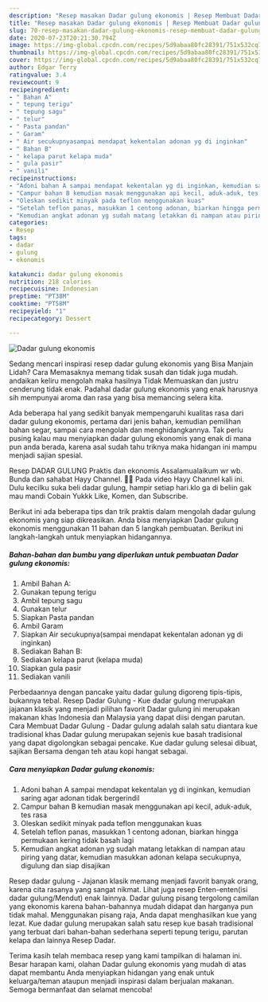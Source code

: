 ```yaml
---
description: "Resep masakan Dadar gulung ekonomis | Resep Membuat Dadar gulung ekonomis Yang Enak dan Simpel"
title: "Resep masakan Dadar gulung ekonomis | Resep Membuat Dadar gulung ekonomis Yang Enak dan Simpel"
slug: 70-resep-masakan-dadar-gulung-ekonomis-resep-membuat-dadar-gulung-ekonomis-yang-enak-dan-simpel
date: 2020-07-23T20:21:30.794Z
image: https://img-global.cpcdn.com/recipes/5d9abaa80fc28391/751x532cq70/dadar-gulung-ekonomis-foto-resep-utama.jpg
thumbnail: https://img-global.cpcdn.com/recipes/5d9abaa80fc28391/751x532cq70/dadar-gulung-ekonomis-foto-resep-utama.jpg
cover: https://img-global.cpcdn.com/recipes/5d9abaa80fc28391/751x532cq70/dadar-gulung-ekonomis-foto-resep-utama.jpg
author: Edgar Terry
ratingvalue: 3.4
reviewcount: 9
recipeingredient:
- " Bahan A"
- " tepung terigu"
- " tepung sagu"
- " telur"
- " Pasta pandan"
- " Garam"
- " Air secukupnyasampai mendapat kekentalan adonan yg di inginkan"
- " Bahan B"
- " kelapa parut kelapa muda"
- " gula pasir"
- " vanili"
recipeinstructions:
- "Adoni bahan A sampai mendapat kekentalan yg di inginkan, kemudian saring agar adonan tidak bergerindil"
- "Campur bahan B kemudian masak menggunakan api kecil, aduk-aduk, tes rasa"
- "Oleskan sedikit minyak pada teflon menggunakan kuas"
- "Setelah teflon panas, masukkan 1 centong adonan, biarkan hingga permukaan kering tidak basah lagi"
- "Kemudian angkat adonan yg sudah matang letakkan di nampan atau piring yang datar, kemudian masukkan adonan kelapa secukupnya, digulung dan siap disajikan"
categories:
- Resep
tags:
- dadar
- gulung
- ekonomis

katakunci: dadar gulung ekonomis 
nutrition: 218 calories
recipecuisine: Indonesian
preptime: "PT38M"
cooktime: "PT58M"
recipeyield: "1"
recipecategory: Dessert

---
```



![Dadar gulung ekonomis](https://img-global.cpcdn.com/recipes/5d9abaa80fc28391/751x532cq70/dadar-gulung-ekonomis-foto-resep-utama.jpg)

Sedang mencari inspirasi resep dadar gulung ekonomis yang Bisa Manjain Lidah? Cara Memasaknya memang tidak susah dan tidak juga mudah. andaikan keliru mengolah maka hasilnya Tidak Memuaskan dan justru cenderung tidak enak. Padahal dadar gulung ekonomis yang enak harusnya sih mempunyai aroma dan rasa yang bisa memancing selera kita.

Ada beberapa hal yang sedikit banyak mempengaruhi kualitas rasa dari dadar gulung ekonomis, pertama dari jenis bahan, kemudian pemilihan bahan segar, sampai cara mengolah dan menghidangkannya. Tak perlu pusing kalau mau menyiapkan dadar gulung ekonomis yang enak di mana pun anda berada, karena asal sudah tahu triknya maka hidangan ini mampu menjadi sajian spesial.

Resep DADAR GULUNG Praktis dan ekonomis Assalamualaikum wr wb. Bunda dan sahabat Hayy Channel. 👱‍♀ Pada video Hayy Channel kali ini. Dulu kecilku suka beli dadar gulung, hampir setiap hari.klo ga di beliin gak mau mandi Cobain Yukkk Like, Komen, dan Subscribe.


Berikut ini ada beberapa tips dan trik praktis dalam mengolah dadar gulung ekonomis yang siap dikreasikan. Anda bisa menyiapkan Dadar gulung ekonomis menggunakan 11 bahan dan 5 langkah pembuatan. Berikut ini langkah-langkah untuk menyiapkan hidangannya.

<!--inarticleads1-->

##### Bahan-bahan dan bumbu yang diperlukan untuk pembuatan Dadar gulung ekonomis:

1. Ambil  Bahan A:
1. Gunakan  tepung terigu
1. Ambil  tepung sagu
1. Gunakan  telur
1. Siapkan  Pasta pandan
1. Ambil  Garam
1. Siapkan  Air secukupnya(sampai mendapat kekentalan adonan yg di inginkan)
1. Sediakan  Bahan B:
1. Sediakan  kelapa parut (kelapa muda)
1. Siapkan  gula pasir
1. Sediakan  vanili


Perbedaannya dengan pancake yaitu dadar gulung digoreng tipis-tipis, bukannya tebal. Resep Dadar Gulung - Kue dadar gulung merupakan jajanan klasik yang menjadi pilihan favorit Dadar gulung ini merupakan makanan khas Indonesia dan Malaysia yang dapat diisi dengan parutan. Cara Membuat Dadar Gulung - Dadar gulung adalah salah satu diantara kue tradisional khas Dadar gulung merupakan sejenis kue basah tradisional yang dapat digolongkan sebagai pencake. Kue dadar gulung selesai dibuat, sajikan Bersama dengan teh atau kopi hangat sebagai. 

<!--inarticleads2-->

##### Cara menyiapkan Dadar gulung ekonomis:

1. Adoni bahan A sampai mendapat kekentalan yg di inginkan, kemudian saring agar adonan tidak bergerindil
1. Campur bahan B kemudian masak menggunakan api kecil, aduk-aduk, tes rasa
1. Oleskan sedikit minyak pada teflon menggunakan kuas
1. Setelah teflon panas, masukkan 1 centong adonan, biarkan hingga permukaan kering tidak basah lagi
1. Kemudian angkat adonan yg sudah matang letakkan di nampan atau piring yang datar, kemudian masukkan adonan kelapa secukupnya, digulung dan siap disajikan


Resep dadar gulung - Jajanan klasik memang menjadi favorit banyak orang, karena cita rasanya yang sangat nikmat. Lihat juga resep Enten-enten(isi dadar gulung/Mendut) enak lainnya. Dadar gulung pisang tergolong camilan yang ekonomis karena bahan-bahannya mudah didapat dan harganya pun tidak mahal. Menggunakan pisang raja, Anda dapat menghasilkan kue yang lezat. Kue dadar gulung merupakan salah satu resep kue basah tradisional yang terbuat dari bahan-bahan sederhana seperti tepung terigu, parutan kelapa dan lainnya Resep Dadar. 

Terima kasih telah membaca resep yang kami tampilkan di halaman ini. Besar harapan kami, olahan Dadar gulung ekonomis yang mudah di atas dapat membantu Anda menyiapkan hidangan yang enak untuk keluarga/teman ataupun menjadi inspirasi dalam berjualan makanan. Semoga bermanfaat dan selamat mencoba!
